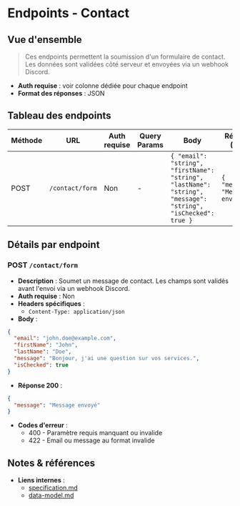 # Endpoints - Contact
## Vue d'ensemble
> Ces endpoints permettent la soumission d'un formulaire de contact. Les données sont validées côté serveur et envoyées via un webhook Discord.
* **Auth requise** : voir colonne dédiée pour chaque endpoint
* **Format des réponses** : JSON

## Tableau des endpoints
| Méthode | URL             | Auth requise | Query Params | Body                                                                                                         | Réponse (200)                     | Codes d'erreur |
| ------- | --------------- | ------------ | ------------ | ------------------------------------------------------------------------------------------------------------ | --------------------------------- | -------------- |
| POST    | `/contact/form` | Non          | -            | `{ "email": "string", "firstName": "string", "lastName": "string", "message": "string", "isChecked": true }` | `{ "message": "Message envoyé" }` | 400, 422       |

## Détails par endpoint
### POST `/contact/form`
* **Description** : Soumet un message de contact. Les champs sont validés avant l'envoi via un webhook Discord.
* **Auth requise** : Non
* **Headers spécifiques** :
  * `Content-Type: application/json`
* **Body** :
```json
{
  "email": "john.doe@example.com",
  "firstName": "John",
  "lastName": "Doe",
  "message": "Bonjour, j'ai une question sur vos services.",
  "isChecked": true
}
```

* **Réponse 200** :
```json
{
  "message": "Message envoyé"
}
```

* **Codes d'erreur** :
  * 400 - Paramètre requis manquant ou invalide
  * 422 - Email ou message au format invalide

## Notes & références
* **Liens internes** :
  * [specification.md](./specification.md)
  * [data-model.md](./data-model.md)